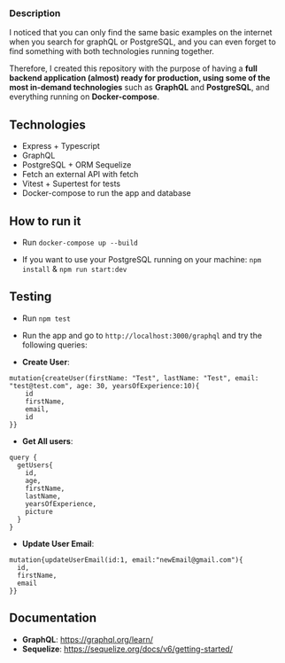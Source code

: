 ### Description

I noticed that you can only find the same basic examples on the internet when you search for graphQL or PostgreSQL, and you can even forget to find something with both technologies running together. 

Therefore, I created this repository with the purpose of having a **full backend application (almost) ready for production, using some of the most in-demand technologies** such as **GraphQL** and **PostgreSQL**, and everything running on **Docker-compose**. 

## Technologies

- Express + Typescript
- GraphQL
- PostgreSQL + ORM Sequelize
- Fetch an external API with fetch
- Vitest + Supertest for tests
- Docker-compose to run the app and database

## How to run it

- Run `docker-compose up --build`

- If you want to use your PostgreSQL running on your machine: `npm install` & `npm run start:dev`

## Testing

- Run `npm test`

- Run the app and go to `http://localhost:3000/graphql` and try the following queries:

- **Create User**:

```
mutation{createUser(firstName: "Test", lastName: "Test", email: "test@test.com", age: 30, yearsOfExperience:10){
    id
    firstName,
    email,
    id
}}
```

- **Get All users**:

```
query {
  getUsers{
    id,
    age,
    firstName,
    lastName,
    yearsOfExperience,
    picture
  }
}
```

- **Update User Email**:

```
mutation{updateUserEmail(id:1, email:"newEmail@gmail.com"){
  id,
  firstName,
  email
}}
```

## Documentation

- **GraphQL**: https://graphql.org/learn/
- **Sequelize**: https://sequelize.org/docs/v6/getting-started/
